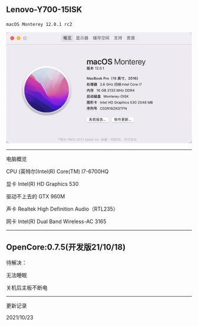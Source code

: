  Lenovo-Y700-15ISK
----

`macOS Monterey 12.0.1 rc2`

![screenshot](/Image/macOS%20Monterey%2012.0.1.png)

----
电脑概览

CPU  (英特尔)Intel(R) Core(TM) I7-6700HQ 

显卡  Intel(R) HD Graphics 530 

驱动不上去的 GTX 960M

声卡  Realtek High Definition Audio（RTL235）

网卡  Intel(R) Dual Band Wireless-AC 3165


----
OpenCore:0.7.5(开发版21/10/18)
----

待解决：

无法睡眠

关机后主板不断电

----
更新记录

2021/10/23

